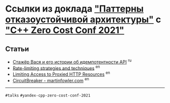 # Ссылки из доклада ["Паттерны отказоустойчивой архитектуры"][talk] с ["C++ Zero Cost Conf 2021"][event]

## Статьи

- [Стажёр Вася и его истории об идемпотентности API](https://habr.com/ru/company/yandex/blog/442762/) <sup>ru</sup>
- [Rate-limiting strategies and techniques](https://cloud.google.com/architecture/rate-limiting-strategies-techniques) <sup>en</sup>
- [Limiting Access to Proxied HTTP Resources](https://docs.nginx.com/nginx/admin-guide/security-controls/controlling-access-proxied-http/) <sup>en</sup>
- [CircuitBreaker - martinfowler.com](https://martinfowler.com/bliki/CircuitBreaker.html) <sup>en</sup>

---

`#talks` `#yandex-cpp-zero-cost-conf-2021`

[talk]: https://events.yandex.ru/events/c-zero-cost-conf
[event]: https://events.yandex.ru/events/c-zero-cost-conf
